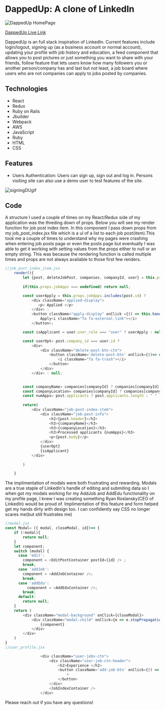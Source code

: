 # DappedUp: A clone of LinkedIn

![DappedUp HomePage](https://user-images.githubusercontent.com/76965024/119146959-24d7c000-ba19-11eb-90a5-19a908ebc2fe.JPG)

[DappedUp Live Link ](https://dappedup.herokuapp.com/#/) 

DappedUp is an full stack inspiration of LinkedIn. Current features include login/logout, signing up (as a business account or normal account), updating your profile with job history and education, a feed component that allows you to post pictures or just something you want to share with your friends, follow feature that lets users know how many followers you or another person/company has and last but not least, a job board where users who are not companies can apply to jobs posted by companies.

## Technologies 
* React
* Redux
* Ruby on Rails
* Jbuilder
* Webpack 
* AWS
* JavaScript
* Ruby
* HTML
* CSS

## Features 
* Users Authentication: Users can sign up, sign out and log in. Persons visiting site can also use a demo user to test features of the site. 

![signingDUgif](https://user-images.githubusercontent.com/76965024/126183199-b17873ed-0c30-49eb-a0b0-a28f73951ef7.gif)


## Code
 A structure I used a couple of times on my React/Redux side of my application was the threding down of props. Below you will see my render function for job post index item. In this component I pass down props from my job_post_index.jsx file which is a ul of a list to each job post(item).This took me a couple of times to understand why my pages were crashing when entering job posts page or even the posts page but eventually I was able to get it working with setting values from the props either to null or an empty string. This was because the rendering function is called multiple times and props are not always available to those first few renders.    

```javascript
//job_post_index_item.jsx
    render(){ 
        let {post, deleteJobPost, companies, companyId, user} = this.props;
        
        if(this.props.jobApps === undefined) return null; 

        const userApply = this.props.jobApps.includes(post.id) ?
            <div className="applied-display">
               <p> Applied </p>            
            </div> : 
            <button className="apply-display" onClick ={() => this.handleJobApply(post.id)}>
                Apply<i className="fa fa-external-link"></i>
            </button>;

        const isApplicant = user.user_role === "user" ? userApply : null; 

        const userOpt= post.company_id === user.id ? 
            <div>
                <div className="delete-post-btn-ctn">
                    <button className='delete-post-btn' onClick={()=> deleteJobPost(post.id)} >
                        <i className="fa fa-trash"></i>
                    </button>
                </div> 
            </div> : null; 
             

        const companyName= companies[companyId] ? companies[companyId].full_name : " "
        const companyLocation= companies[companyId] ? companies[companyId].location : " "
        const numApps= post.applicants ? post.applicants.length : " "
 
        return(
            <div className="job-post-index-item">
                <div className="job-post-info">
                    <h2>{post.header}</h2>
                    <h3>{companyName}</h3>
                    <h3>{companyLocation}</h3>
                    <h3>Processed applicants {numApps}</h3>
                    <p>{post.body}</p>
                </div>
                {userOpt}
                {isApplicant}
            </div>
    
        )

    }
```

The implimentation of modals were both frustrating and rewarding. Modals are a true staple of LinkedIn's handle of editing and submiting data so I when got my modals working for my AddJob and AddEdu functionality on my profile page, I knew I was creating something Ryan Roslansky(CEO of LinkedIn) would be proud of. Implimentation of this feature and form helped get my hands dirty with design too. I can confidently say CSS no longer scares me(but still frustrates me) 

```javascript
//modal.jsx
const Modal= ({ modal, closeModal, id})=> { 
    if (!modal){ 
        return null; 
    }
    let component;
    switch (modal) {
      case 'edit':
        component = <EditPostContainer postId={id} /> ;
        break;
      case 'addJob': 
        component = <AddJobContainer />; 
        break;
      case 'addEdu':
          component = <AddEduContainer />; 
        break; 
      default:
        return null;
    }
    return ( 
        <div className="modal-background" onClick={closeModal}>
            <div className="modal-child" onClick={e => e.stopPropagation()}>
                {component}
            </div>
        </div>
    )
}
//user_profile.jsx

                <div className="user-jobs-ctn">
                    <div className="user-job-ctn-header">
                        <h2>Experience </h2>
                        <button className='add-job-btn' onClick={() => this.props.openModal({modal: 'addJob'})}>
                            +
                        </button>
                    </div>
                    <JobIndexContainer />
                </div>
```
Please reach out if you have any questions!

